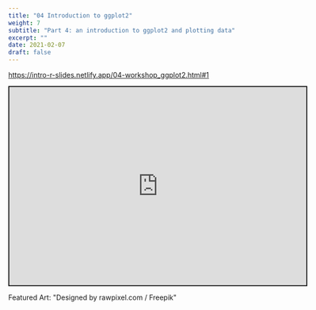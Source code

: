 ```yaml
---
title: "04 Introduction to ggplot2"
weight: 7
subtitle: "Part 4: an introduction to ggplot2 and plotting data"
excerpt: ""
date: 2021-02-07
draft: false
---
```


https://intro-r-slides.netlify.app/04-workshop_ggplot2.html#1

<iframe src="https://intro-r-slides.netlify.app/04-workshop_ggplot2.html#1" width="600" height="400" style="border:2px solid currentColor;" loading="lazy" allowfullscreen></iframe> <script>fitvids('.shareagain', {players: 'iframe'});</script>

Featured Art: "Designed by rawpixel.com / Freepik"
